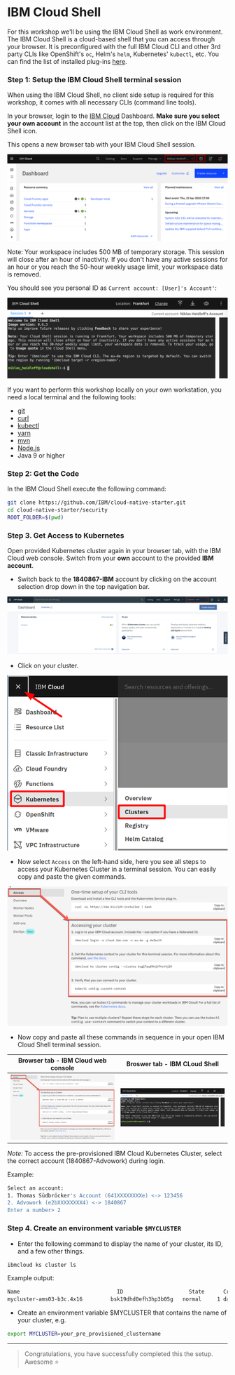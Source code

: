 # IBM Cloud Shell

For this workshop we'll be using the IBM Cloud Shell as work environment. The IBM Cloud Shell is a cloud-based shell that you can access through your browser. It is preconfigured with the full IBM Cloud CLI and other 3rd party CLIs like OpenShift's `oc`, Helm's `helm`, Kubernetes' `kubectl`, etc. You can find the list of installed plug-ins [here](https://cloud.ibm.com/docs/cloud-shell?topic=cloud-shell-plugins-tools).

### Step 1: Setup the IBM Cloud Shell terminal session

When using the IBM Cloud Shell, no client side setup is required for this workshop, it comes with all necessary CLIs (command line tools).

In your browser, login to the [IBM Cloud](https://cloud.ibm.com) Dashboard. **Make sure you select your own account** in the account list at the top, then click on the IBM Cloud Shell icon.

This opens a new browser tab with your IBM Cloud Shell session.

![](../images/cloud-shell-launch.png)

Note: Your workspace includes 500 MB of temporary storage. This session will close after an hour of inactivity. If you don't have any active sessions for an hour or you reach the 50-hour weekly usage limit, your workspace data is removed.

You should see you personal ID as `Current account: [User]'s Account'`:

![](../images/cloud-shell.png)

If you want to perform this workshop locally on your own workstation, you need a local terminal and the following tools:

* [git](https://git-scm.com/book/en/v2/Getting-Started-Installing-Git)
* [curl](https://curl.haxx.se/download.html)
* [kubectl](https://kubernetes.io/docs/reference/kubectl/overview/)
* [yarn](https://yarnpkg.com)
* [mvn](https://maven.apache.org/ref/3.6.3/maven-embedder/cli.html)
* [Node.js](https://nodejs.org/en/)
* Java 9 or higher

### Step 2: Get the Code

In the IBM Cloud Shell execute the following command:

```bash
git clone https://github.com/IBM/cloud-native-starter.git
cd cloud-native-starter/security
ROOT_FOLDER=$(pwd)
```

### Step 3. Get Access to Kubernetes

Open provided Kubernetes cluster again in your browser tab, with the IBM Cloud web console. Switch from your **own** account to the provided  **IBM account**.

* Switch back to the  **1840867-IBM** account by clicking on the account selection drop down in the top navigation bar.

![](../images/cluster-ibmaccount.png)

* Click on your cluster.

![](../images/kubernetes-cluster-launch2.png)

* Now select `Access` on the left-hand side, here you see all steps to access your Kubernetes Cluster in a terminal session. You can easily copy and paste the given commands.

![](../images/cluster-access-commands.png)

* Now copy and paste all these commands in sequence in your open IBM Cloud Shell terminal session.

| Browser tab - IBM Cloud web console | Broswer tab - IBM CLoud Shell  |
| - | - |
|![](../images/cluster-access-commands.png)| ![](../images/cloud-shell.png) |

_Note:_ To access the pre-provisioned IBM Cloud Kubernetes Cluster, select the correct account (1840867-Advowork) during login.

Example:

```sh
Select an account:
1. Thomas Südbröcker's Account (641XXXXXXXXe) <-> 123456
2. Advowork (e2bXXXXXXXX4) <-> 1840867
Enter a number> 2
```

### Step 4. Create an environment variable `$MYCLUSTER`

* Enter the following command to display the name of your cluster, its ID, and a few other things.

```sh
ibmcloud ks cluster ls
```

Example output:

```sh
Name                               ID                     State      Created        Workers   Location    Version                   Resource Group Name   Provider
mycluster-ams03-b3c.4x16         bsk19dhd0efh3hp3b05g   normal     1 day ago      2         Dallas      1.17.9_1534               default               classic
```

* Create an environment variable $MYCLUSTER that contains the name of your cluster, e.g.

```sh
export MYCLUSTER=your_pre_provisioned_clustername
```

---

> Congratulations, you have successfully completed this the setup. Awesome :star:
